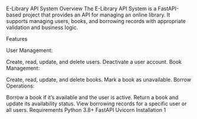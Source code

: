 E-Library API System
Overview
The E-Library API System is a FastAPI-based project that provides an API for managing an online library. It supports managing users, books, and borrowing records with appropriate validation and business logic.

Features

User Management:

Create, read, update, and delete users.
Deactivate a user account.
Book Management:

Create, read, update, and delete books.
Mark a book as unavailable.
Borrow Operations:

Borrow a book if it’s available and the user is active.
Return a book and update its availability status.
View borrowing records for a specific user or all users.
Requirements
Python 3.8+
FastAPI
Uvicorn
Installation
1